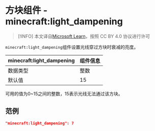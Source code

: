 # 方块组件 - minecraft:light_dampening

> [!INFO]
> 本文译自[Microsoft Learn](https://learn.microsoft.com/en-us/minecraft/creator/)，按照 CC BY 4.0 协议进行许可

`minecraft:light_dampening`组件设置光线穿过方块时衰减的亮度。

| minecraft:light_dampening | 组件信息 |
| ----------------------- | -------- |
| 数据类型                |     整数     |
| 默认值                  |    15      |

可用的值为0~15之间的整数，15表示光线无法通过该方块。

## 范例

```json
"minecraft:light_dampening": 7
```

